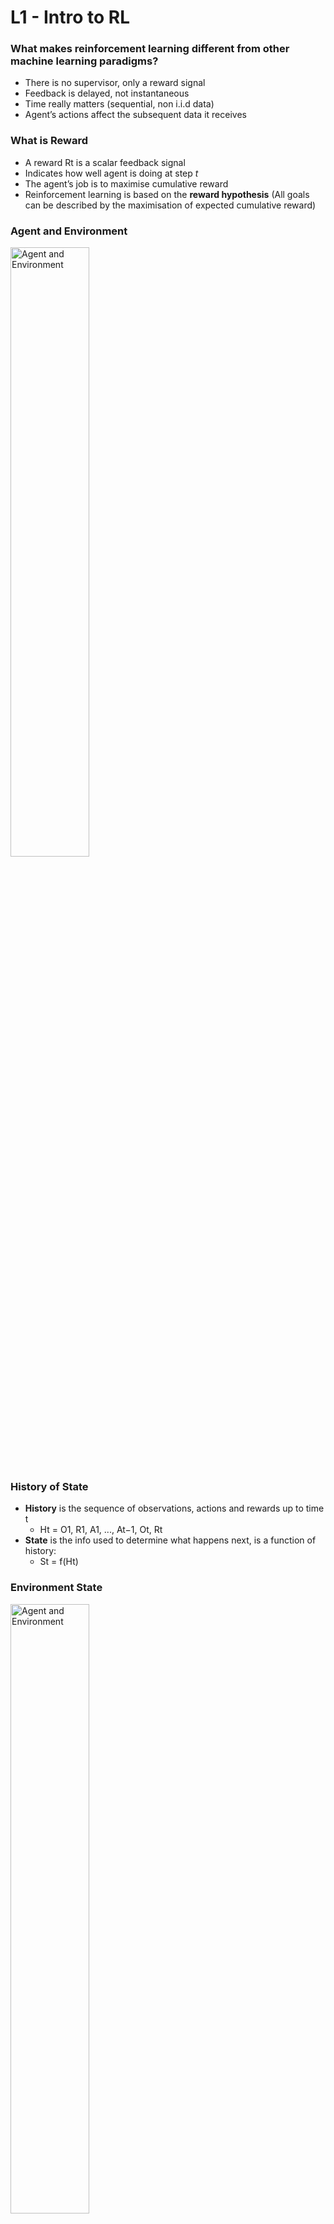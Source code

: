 # L1 - Intro to RL

### What makes reinforcement learning different from other machine learning paradigms?
- There is no supervisor, only a reward signal
- Feedback is delayed, not instantaneous
- Time really matters (sequential, non i.i.d data)
- Agent’s actions affect the subsequent data it receives

### What is Reward
- A reward Rt is a scalar feedback signal
- Indicates how well agent is doing at step *t*
- The agent’s job is to maximise cumulative reward
- Reinforcement learning is based on the **reward hypothesis** (All goals can be described by the maximisation of expected cumulative reward)

### Agent and Environment
<img src="../images/agent_and_env.png" alt="Agent and Environment" width="50%">

### History of State
- **History** is the sequence of observations, actions and rewards up to time t
  - Ht = O1, R1, A1, ..., At−1, Ot, Rt
- **State** is the info used to determine what happens next, is a function of history:
  - St = f(Ht)

### Environment State
<img src="../images/env_state.png" alt="Agent and Environment" width="50%">

### Agent State
<img src="../images/agent_state.png" alt="Agent and Environment" width="50%">

### Information State
**Information State is Markov State.** The environment state is Markov. The history Ht is Markov.
<img src="../images/info_state.png" alt="Agent and Environment" width="50%">

### Fully Observable Environments
- Agent state (S<sup>a</sup><sub>t</sub>) = environment state (S<sup>e</sup><sub>t</sub>) = information state
- Formally, this is a **Markov decision process** (MDP)

### Partially Observable Environments
-  agent state (S<sup>a</sup><sub>t</sub>) != environment state (S<sup>e</sup><sub>t</sub>)
-  Formally this is a **partially observable Markov decision process** (POMDP)
<img src="../images/partial_MDP.png" alt="Agent and Environment" width="50%">

### Major Components of an RL Agent
- An RL agent may include **one or more** of these components:
  - Policy: agent’s behaviour function (map from state to action)
    - <img src="../images/policy.png" alt="Agent and Environment" width="50%">
  - Value function: how good is each state and/or action, it is a prediction of future reward
  - Model: agent’s representation of the environment. It predicts what the environment will do next, including state transition matrix and reward.
    - <img src="../images/model.png" alt="Agent and Environment" width="50%">

### Categorizing RL Agents
- Based on Policy and Value Function
  - <img src="../images/categorizing_RL_agent_1.png" alt="Agent and Environment" width="30%">
- Based on Model
  - <img src="../images/categorizing_RL_agent_2.png" alt="Agent and Environment" width="30%">
- Overall
  - <img src="../images/categorizing_RL_agent_3.png" alt="Agent and Environment" width="30%">

### Learning and Planning
Two fundamental problems in sequential decision making
- Reinforcement Learning:
  - The environment is initially unknown
  - The agent interacts with the environment
  - The agent improves its policy
- Planning:
  - A model of the environment is known
  - The agent performs computations with its model (without any external interaction)
  - The agent improves its policy
  - a.k.a. deliberation, reasoning, introspection, pondering, thought, search

- Example: RL
  - <img src="../images/exp_RL.png" alt="Agent and Environment" width="50%">
- Example: Planning
  - <img src="../images/exp_planning.png" alt="Agent and Environment" width="50%">

### Exploration and Exploitation
- Exploration finds more information about the environment
- Exploitation exploits known information to maximise reward
- It is usually important to explore as well as exploit

### Prediction and Control in Learning
- Prediction: evaluate the future
  - Given a policy, find the value function
- Control: optimise the future
  - Find the best policy
  - What is the optimal value function over all possible policies?
  - What is the optimal policy?


# L2 - Markov Decision Processes

Markov decision processes formally describe an *fully observable* environment for reinforcement learning.

Almost all RL problems can be formalised as MDPs, e.g.
- Optimal control primarily deals with continuous MDPs
- Partially observable problems can be converted into MDPs
- Bandits are MDPs with one state

### Markov Property
The future is independent of the past given the present
- <img src="../images/markov_property.png" alt="Agent and Environment" width="50%">

### State Transition Matrix
- <img src="../images/state_transition_matrix.png" alt="Agent and Environment" width="50%">

### Markov Process
A Markov process is a **memoryless random process**, i.e. a sequence of random states S1, S2, ... with the Markov property.
- <img src="../images/markov_process.png" alt="Agent and Environment" width="40%">

### Markov Reward Process
A Markov reward process is a Markov chain with values.
- <img src="../images/markov_reward_process.png" alt="Agent and Environment" width="40%">

### Return
<img src="../images/return.png" alt="Agent and Environment" width="50%">

### Why discount?
- Mathematically convenient to discount rewards
- Avoids infinite returns in cyclic Markov processes
- Uncertainty about the future may not be fully represented
- If the reward is financial, immediate rewards may earn more interest than delayed rewards
- Animal/human behaviour shows preference for immediate reward
- It is sometimes possible to use undiscounted Markov reward processes (i.e. γ = 1), e.g. if all sequences terminate

### Value Function
- The state value function v(s) of an MRP is the expected return starting from state s
- **v(s) = E [Gt | St = s]**

### Bellman Equation for MRPs
<img src="../images/bellman_equation_for_MRPs.png" alt="Agent and Environment" width="40%">

- Bellman Equation in Matrix Form
- <img src="../images/bellman_equation_matrix_form.png" alt="Agent and Environment" width="40%">

- The Bellman equation is a linear equation and can be solved directly.
- Computational complexity is O(n3) for n states
- Direct solution only possible for small MRPs
- There are many iterative methods for large MRPs, e.g.
  - Dynamic programming
  - Monte-Carlo evaluation
  - Temporal-Difference learning

### Markov Decision Process
- A Markov decision process (MDP) is a Markov reward process with decisions (action).
- <img src="../images/mdp.png" alt="Agent and Environment" width="40%">

- Summary:
  - Markov Process (MP): {S, P}
  - Markov Reward Process (MRP): {S, P, R, γ}
  - Markov Decision Process (MDP): {S, A, P, R, γ}, **policy decide with action to take, after that, model (P) decides what the next state is**

### Policies
- A policy π is a distribution over actions given states,
- **π(a|s) = P[At = a | St = s]**
- MDP policies depend on the current state (not the history)
- Policies are stationary (time-independent)
- Given an MDP M = (S, A, P, R, γ) and a policy π
- The state sequence S1, S2, ... is a Markov process (S,P<sup>π</sup>)
- The state and reward sequence S1, R2, S2, ... is a Markov reward process (S,P<sup>π</sup>,R<sup>π</sup>,γ)
  - <img src="../images/MDP_policy_P_R.png" alt="Agent and Environment" width="20%">

#### Policy State Value Function
- **v<sub>π</sub>(s) = E<sub>π</sub>[Gt|St = s]**
- **v<sub>π</sub>(s) = E<sub>π</sub>[R<sub>t+1</sub> + γv<sub>π</sub>(S<sub>t+1</sub>) | St = s]**
- <img src="../images/state_value_function_to_action_value_function.png" alt="Agent and Environment" width="20%">
- <img src="../images/state_value_function_recur.png" alt="Agent and Environment" width="30%">
- **v<sub>π</sub> = R<sub>π</sub> + γP<sub>π</sub>v<sub>π</sub>**

#### Policy Action Value Function
- **q<sub>π</sub>(s,a) = E<sub>π</sub>[Gt|St = s, At = a]**
- **q<sub>π</sub>(s,a) = E<sub>π</sub>[R<sub>t+1</sub> + γq<sub>π</sub>(S<sub>t+1</sub>,A<sub>t+1</sub>) | St = s, At = a]**
- <img src="../images/action_value_function.png" alt="Agent and Environment" width="25%">
- <img src="../images/action_value_function_recur.png" alt="Agent and Environment" width="35%">

#### Optimal Value Function
<img src="../images/optimal_value_function.png" alt="Agent and Environment" width="45%">

#### Optimal Policy
<img src="../images/optimal_policy.png" alt="Agent and Environment" width="45%">

#### Bellman Optimality Equation for V* and Q*
<img src="../images/bellman_optimal_value_equation.png" alt="Agent and Environment" width="45%">

#### Solving the Bellman Optimality Equation
<img src="../images/solving_bellman_optimal_equation.png" alt="Agent and Environment" width="30%">

### Partially observable MDPs (POMDPs)
<img src="../images/POMDPs.png" alt="Agent and Environment" width="45%">


# L3 - Planning by Dynamic Programming

### What is Dynamic Programming?
- **Dynamic** sequential or temporal component to the problem
- **Programming** optimising a “program”, i.e. a policy
- A method for solving complex problems
- By breaking them down into subproblems
  - Solve the subproblems
  - Combine solutions to subproblems
 
### Requirements for Dynamic Programming
- Dynamic Programming is a very general solution method for problems which have two properties:
- Optimal substructure
  - Principle of optimality applies
  - Optimal solution can be decomposed into subproblems
- Overlapping subproblems
  - Subproblems recur many times
  - Solutions can be cached and reused
- Markov decision processes satisfy both properties
  - Bellman equation gives recursive decomposition
  - Value function stores and reuses solutions

### Planning by Dynamic Programming
- <img src="../images/planning_by_DP.png" alt="Agent and Environment" width="45%">

### Other Applications of Dynamic Programming
- <img src="../images/other_application_of_DP.png" alt="Agent and Environment" width="45%">

### Iterative Policy Evaluation
- <img src="../images/iterative_policy_evaluation1.png" alt="Agent and Environment" width="45%">
- <img src="../images/iterative_policy_evaluation.png" alt="Agent and Environment" width="40%">

### How to Improve a Policy
- <img src="../images/improve_a_policy.png" alt="Agent and Environment" width="45%">
- This process of **policy iteration** always converges to π∗

### Modified Policy Iteration
- No need to wait for policy evaluation to converge to vπ
- Can update policy every iteration (equivalent to value iteration)

### Generalised Policy Iteration
- <img src="../images/generalized_policy_iteration.png" alt="Agent and Environment" width="45%">

### Principle of Optimality
- <img src="../images/principle_of_optimality.png" alt="Agent and Environment" width="45%">

### Deterministic Value Iteration
- <img src="../images/deterministic_value_iteration.png" alt="Agent and Environment" width="45%">

### Value Iteration
- Unlike policy iteration, there is no explicit policy
- Intermediate value functions may not correspond to any policy
- Use **Bellman optimality backup** for each iteration (policy iteration use Bellman Expectation backup)
- The rest is the same as policy iteration
- <img src="../images/value_iteration.png" alt="Agent and Environment" width="45%">
- <img src="../images/value_iteration1.png" alt="Agent and Environment" width="45%">

### Synchronous Dynamic Programming Algorithms
- <img src="../images/synchronous_DP_algo.png" alt="Agent and Environment" width="45%">

### Asynchronous Dynamic Programming
- **All** states are backed up in parallel in **synchronous** backups
- **Asynchronous** DP backs up states individually, in any order
- For each selected state, apply the appropriate backup
- Can significantly reduce computation
- Guaranteed to converge if all states continue to be selected
- Three simple ideas for asynchronous dynamic programming:
  - In-place dynamic programming
  - Prioritised sweeping
  - Real-time dynamic programming

### In-Place Dynamic Programming
- <img src="../images/inplace_DP.png" alt="Agent and Environment" width="45%">

### Prioritised Sweeping
- <img src="../images/prioritised_sweeping.png" alt="Agent and Environment" width="45%">

### Real-Time Dynamic Programming
- <img src="../images/realtime_DP.png" alt="Agent and Environment" width="45%">

### Limitation of DP
- For each backup, every successor state and action is considered by using knowledge of MDP transiiton matrix and reward function
- It is only effective for medium-sized problems but **not for large problems**.
- For large problem, need to use **sample backup** (using sample rewards and sample transitions)
- Advantage of Sample Backup
  - Model-free: no advance knowledge of MDP required
  - Breaks the curse of dimensionality through sampling
  - Cost of backup is constant, independent of n = |S|

### Approximate Dynamic Programming
- <img src="../images/approximate_DP.png" alt="Agent and Environment" width="45%">

### Contraction Mapping Theorem
- <img src="../images/contraction_mapping_theorem.png" alt="Agent and Environment" width="45%">

### Proof of Convergence using Contraction Mapping Theorem
- Bellman Expectation Backup is a Contraction
- <img src="../images/bellman_expectation_backup_is_contraction.png" alt="Agent and Environment" width="45%">
- <img src="../images/convergence_of_policy_iteration.png" alt="Agent and Environment" width="45%">
- Bellman Optimality Backup is a Contraction
- <img src="../images/bellman_optimality_backup_is_contraction.png" alt="Agent and Environment" width="45%">
- <img src="../images/convergence_of_value_iteration.png" alt="Agent and Environment" width="45%">


# L4 - Model-Free Prediction

### Monte-Carlo Reinforcement Learning is Model-Free
- <img src="../images/mc_rl.png" alt="Agent and Environment" width="45%">

### MC Policy Evaluation
- <img src="../images/mc_policy_evaluation.png" alt="Agent and Environment" width="45%">

### Incremental Mean
- <img src="../images/incremental_mean.png" alt="Agent and Environment" width="45%">

### Incremental Monte-Carlo Updates
- <img src="../images/incremental_mc_update.png" alt="Agent and Environment" width="45%">


### Temporal-Difference Learning
- <img src="../images/td_learning.png" alt="Agent and Environment" width="45%">

### MC vs. TD0
- <img src="../images/mc_vs_td0.png" alt="Agent and Environment" width="45%">
- <img src="../images/mc_vs_td0_1.png" alt="Agent and Environment" width="45%">

### Advantages and Disadvantages of MC vs. TD
- <img src="../images/mc_vs_td0_1.png" alt="Agent and Environment" width="45%">
- TD has higher bias but lower variance than MC
  - <img src="../images/mc_vs_td0_bias_variance_tradeoff.png" alt="Agent and Environment" width="45%">
  - <img src="../images/mc_vs_td0_bias_variance_tradeoff_1.png" alt="Agent and Environment" width="45%">
- Batch MC vs. Batch TD0 with AB Example
  - <img src="../images/AB_example.png" alt="Agent and Environment" width="45%">
  - <img src="../images/AB_example1.png" alt="Agent and Environment" width="45%">
- TD exploits Markov property
  - Usually more efficient in Markov environments
- MC does not exploit Markov property
  - Usually more effective in non-Markov environments

### MC, TD0 and DP Backup Comparison
- <img src="../images/mc_backup.png" alt="Agent and Environment" width="45%">
- <img src="../images/td0_backup.png" alt="Agent and Environment" width="45%">
- <img src="../images/dp_backup.png" alt="Agent and Environment" width="45%">

### Bootstrapping and Sampling
- <img src="../images/bootstrapping_and_sampling.png" alt="Agent and Environment" width="45%">
- <img src="../images/bootstrapping_and_sampling1.png" alt="Agent and Environment" width="45%">

### TD(lambda)
- <img src="../images/n_step_return.png" alt="Agent and Environment" width="45%">
- <img src="../images/lamda_return.png" alt="Agent and Environment" width="45%">
- <img src="../images/lamda_return1.png" alt="Agent and Environment" width="45%">

### Offline and Online RL
- Offline:
  - Update at the end of each episode, accumulate error at each step.
  - The total accumulated error at the end of episode will be the same for both forward-view and backward view.
- Online:
  - Update at each step of every episode
  - Forward-view and backward-view are slightly different, but exact online TD(lambda) (Sutton and von Seijen, ICML 2014) achieves perfect equivalence

### Eligibility Traces
- <img src="../images/eligibility_traces.png" alt="Agent and Environment" width="45%">

### Forward-View TD(lambda
- Do not use concept of Eligibility Traces
- <img src="../images/forward_view_td_lambda.png" alt="Agent and Environment" width="45%">

### Backward-View TD(lambda)
- Use concept of Eligibility Traces
- <img src="../images/backward_view_td_lambda.png" alt="Agent and Environment" width="45%">
- <img src="../images/backward_view_td_lambda1.png" alt="Agent and Environment" width="45%">

### Proof of TD(1) with Eligibility Trace is the same as MC Error
- <img src="../images/td1_error_same_as_mc_error.png" alt="Agent and Environment" width="45%">

### Proof of TD(lambda) with Eligibility Trace is the same as Lambda-Error
- <img src="../images/td_lambda_error_same_as_lambda_error.png" alt="Agent and Environment" width="45%">

### TD(lambda=0) is the same as TD0
- <img src="../images/td_lambda_and_td0.png" alt="Agent and Environment" width="45%">

### TD(lambda=1) is the same as MC in Offline Setting
- <img src="../images/td_lambda_and_mc.png" alt="Agent and Environment" width="45%">

### TD(lambda=1) and MC in Online Setting
- <img src="../images/mc_and_td1.png" alt="Agent and Environment" width="45%">

### TD(lambda) of Forward and Backward View in Online Setting
- <img src="../images/td_lambda_error_same_as_lambda_error.png" alt="Agent and Environment" width="45%">

### Summary of Forward and Backward TD(lambda)
- <img src="../images/summary_of_forward_and_backward_td_lambda.png" alt="Agent and Environment" width="45%">











